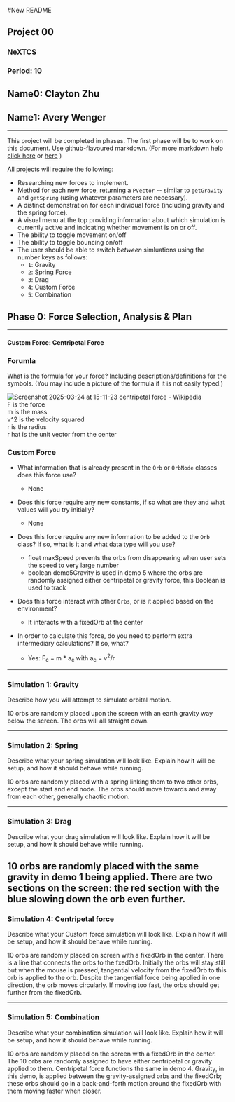 #New README

## Project 00
### NeXTCS 
### Period: 10 
## Name0: Clayton Zhu
## Name1: Avery Wenger 
---

This project will be completed in phases. The first phase will be to work on this document. Use github-flavoured markdown. (For more markdown help [click here](https://github.com/adam-p/markdown-here/wiki/Markdown-Cheatsheet) or [here](https://docs.github.com/en/get-started/writing-on-github/getting-started-with-writing-and-formatting-on-github/basic-writing-and-formatting-syntax) )

All projects will require the following:
- Researching new forces to implement.
- Method for each new force, returning a `PVector`  -- similar to `getGravity` and `getSpring` (using whatever parameters are necessary).
- A distinct demonstration for each individual force (including gravity and the spring force).
- A visual menu at the top providing information about which simulation is currently active and indicating whether movement is on or off.
- The ability to toggle movement on/off
- The ability to toggle bouncing on/off
- The user should be able to switch _between_ simluations using the number keys as follows:
  - `1`: Gravity
  - `2`: Spring Force
  - `3`: Drag
  - `4`: Custom Force
  - `5`: Combination


## Phase 0: Force Selection, Analysis & Plan
---------- 

#### Custom Force: Centripetal Force

### Forumla
What is the formula for your force? Including descriptions/definitions for the symbols. (You may include a picture of the formula if it is not easily typed.)


![Screenshot 2025-03-24 at 15-11-23 centripetal force - Wikipedia](https://github.com/user-attachments/assets/4cb5bffe-6e63-4b42-8e27-a6f4b05d584f) <br>
F is the force <br>
m is the mass <br>
v^2 is the velocity squared <br>
r is the radius <br>
r hat is the unit vector from the center <br>




### Custom Force
- What information that is already present in the `Orb` or `OrbNode` classes does this force use?
  - None

- Does this force require any new constants, if so what are they and what values will you try initially?
  - None

- Does this force require any new information to be added to the `Orb` class? If so, what is it and what data type will you use?
  - float maxSpeed prevents the orbs from disappearing when user sets the speed to very large number
  - boolean demo5Gravity is used in demo 5 where the orbs are randomly assigned either centripetal or gravity force, this Boolean is used to track 

- Does this force interact with other `Orbs`, or is it applied based on the environment?
  - It interacts with a fixedOrb at the center

- In order to calculate this force, do you need to perform extra intermediary calculations? If so, what?
  - Yes: F<sub>c</sub> =  m * a<sub>c</sub> with a<sub>c</sub> = v<sup>2</sup>/r 

--- 

### Simulation 1: Gravity
Describe how you will attempt to simulate orbital motion.

10 orbs are randomly placed upon the screen with an earth gravity way below the screen. The orbs will all straight down.

--- 

### Simulation 2: Spring
Describe what your spring simulation will look like. Explain how it will be setup, and how it should behave while running.

10 orbs are randomly placed with a spring linking them to two other orbs, except the start and end node. The orbs should move towards and away from each other, generally chaotic motion.

--- 

### Simulation 3: Drag
Describe what your drag simulation will look like. Explain how it will be setup, and how it should behave while running.

10 orbs are randomly placed with the same gravity in demo 1 being applied. There are two sections on the screen: the red section with the blue slowing down the orb even further.
--- 

### Simulation 4: Centripetal force
Describe what your Custom force simulation will look like. Explain how it will be setup, and how it should behave while running.

10 orbs are randomly placed on screen with a fixedOrb in the center. There is a line that connects the orbs to the fxedOrb. Initially the orbs will stay still but when the mouse is pressed, tangential velocity from the fixedOrb to this orb is applied to the orb. Despite the tangential force being applied in one direction, the orb moves circularly. If moving too fast, the orbs should get further from the fixedOrb.

--- 

### Simulation 5: Combination
Describe what your combination simulation will look like. Explain how it will be setup, and how it should behave while running.

10 orbs are randomly placed on the screen with a fixedOrb in the center. The 10 orbs are randomly assigned to have either centripetal or gravity applied to them. Centripetal force functions the same in demo 4. Gravity, in this demo, is applied between the gravity-assigned orbs and the fixedOrb; these orbs should go in a back-and-forth motion around the fixedOrb with them moving faster when closer.



